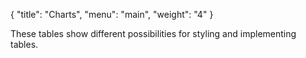 {
    "title": "Charts",
    "menu": "main",
    "weight": "4"
}

These tables show different possibilities for styling and implementing
tables.
